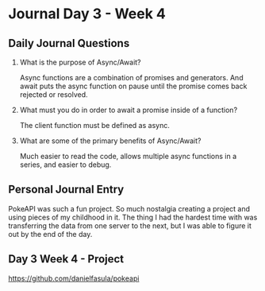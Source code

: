 # Journal Day 3 - Week 4

## Daily Journal Questions


1. What is the purpose of Async/Await?

    Async functions are a combination of promises and generators. And await puts the async function on pause until the promise comes back rejected or resolved.

2. What must you do in order to await a promise inside of a function?

    The client function must be defined as async.

3. What are some of the primary benefits of Async/Await?

    Much easier to read the code, allows multiple async functions in a series, and easier to debug.

## Personal Journal Entry

 PokeAPI was such a fun project. So much nostalgia creating a project and using pieces of my childhood in it. The thing I had the hardest time with was transferring the data from one server to the next, but I was able to figure it out by the end of the day.

## Day 3 Week 4 -  Project

https://github.com/danielfasula/pokeapi